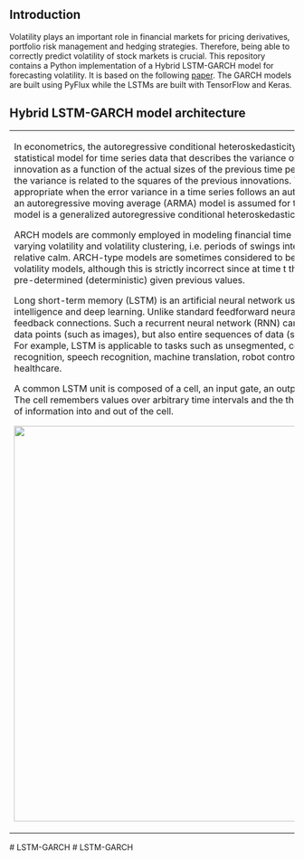 
## Introduction

Volatility plays an important role in financial markets for pricing derivatives, portfolio risk management and hedging strategies. Therefore, being able to correctly predict volatility of stock markets is crucial. This repository contains a Python implementation of a Hybrid LSTM-GARCH model for forecasting volatility. It is based on the following [paper](https://www.sciencedirect.com/science/article/pii/S0957417418301416). The GARCH models are built using PyFlux while the LSTMs are built with TensorFlow and Keras.

## Hybrid LSTM-GARCH model architecture

<table>
<tr>
<td>
  
In econometrics, the autoregressive conditional heteroskedasticity (ARCH) model is a statistical model for time series data that describes the variance of the current error term or innovation as a function of the actual sizes of the previous time periods' error terms; often the variance is related to the squares of the previous innovations. The ARCH model is appropriate when the error variance in a time series follows an autoregressive (AR) model; if an autoregressive moving average (ARMA) model is assumed for the error variance, the model is a generalized autoregressive conditional heteroskedasticity (GARCH) model.

ARCH models are commonly employed in modeling financial time series that exhibit time-varying volatility and volatility clustering, i.e. periods of swings interspersed with periods of relative calm. ARCH-type models are sometimes considered to be in the family of stochastic volatility models, although this is strictly incorrect since at time t the volatility is completely pre-determined (deterministic) given previous values.

Long short-term memory (LSTM) is an artificial neural network used in the fields of artificial intelligence and deep learning. Unlike standard feedforward neural networks, LSTM has feedback connections. Such a recurrent neural network (RNN) can process not only single data points (such as images), but also entire sequences of data (such as speech or video). For example, LSTM is applicable to tasks such as unsegmented, connected handwriting recognition, speech recognition, machine translation, robot control, video games, and healthcare. 

A common LSTM unit is composed of a cell, an input gate, an output gate and a forget gate. The cell remembers values over arbitrary time intervals and the three gates regulate the flow of information into and out of the cell.

<p align="center">
<img src="https://github.com/tlemenestrel/LSTM_GARCH/blob/master/Images/architecture.png" width="700">
</p>

</td>
</tr>
</table>
#   L S T M - G A R C H 
 
 #   L S T M - G A R C H 
 
 
